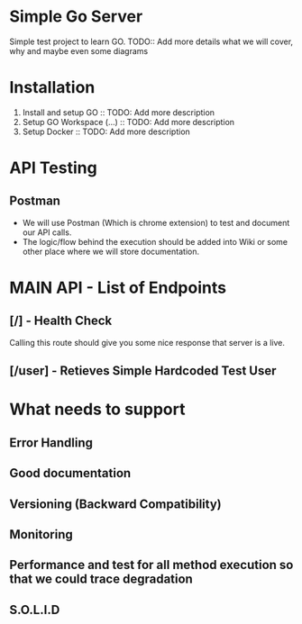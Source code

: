 # Simple Go Server 
Simple test project to learn GO. 
TODO:: Add more details what we will cover, why and maybe even some diagrams  

# Installation
1. Install and setup GO     :: TODO: Add more description 
2. Setup GO Workspace (...) :: TODO: Add more description
3. Setup Docker             :: TODO: Add more description

# API Testing
## Postman
 * We will use Postman (Which is chrome extension) to test and document our API calls.
 * The logic/flow behind the execution should be added into Wiki or some other place where we will store documentation. 

# MAIN API - List of Endpoints
## [/]      - Health Check
Calling this route should give you some nice response that server is a live.
## [/user]  - Retieves Simple Hardcoded Test User

# What needs to support
## Error Handling
## Good documentation
## Versioning (Backward Compatibility)
## Monitoring
## Performance and test for all method execution so that we could trace degradation
## S.O.L.I.D
